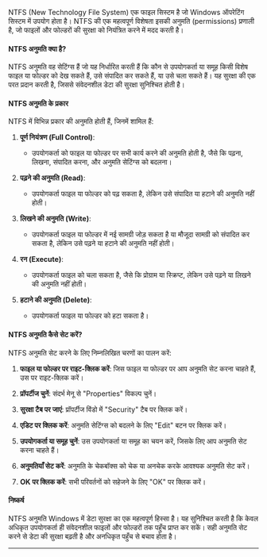 

NTFS (New Technology File System) एक फाइल सिस्टम है जो Windows ऑपरेटिंग सिस्टम में उपयोग होता है। NTFS की एक महत्वपूर्ण विशेषता इसकी अनुमति (permissions) प्रणाली है, जो फाइलों और फोल्डरों की सुरक्षा को नियंत्रित करने में मदद करती है। 

#### NTFS अनुमति क्या है?

NTFS अनुमति वह सेटिंग्स हैं जो यह निर्धारित करती हैं कि कौन से उपयोगकर्ता या समूह किसी विशेष फाइल या फोल्डर को देख सकते हैं, उसे संपादित कर सकते हैं, या उसे चला सकते हैं। यह सुरक्षा की एक परत प्रदान करती है, जिससे संवेदनशील डेटा की सुरक्षा सुनिश्चित होती है।

#### NTFS अनुमति के प्रकार

NTFS में विभिन्न प्रकार की अनुमति होती हैं, जिनमें शामिल हैं:

1. **पूर्ण नियंत्रण (Full Control)**:
   - उपयोगकर्ता को फाइल या फोल्डर पर सभी कार्य करने की अनुमति होती है, जैसे कि पढ़ना, लिखना, संपादित करना, और अनुमति सेटिंग्स को बदलना।

2. **पढ़ने की अनुमति (Read)**:
   - उपयोगकर्ता फाइल या फोल्डर को पढ़ सकता है, लेकिन उसे संपादित या हटाने की अनुमति नहीं होती।

3. **लिखने की अनुमति (Write)**:
   - उपयोगकर्ता फाइल या फोल्डर में नई सामग्री जोड़ सकता है या मौजूदा सामग्री को संपादित कर सकता है, लेकिन उसे पढ़ने या हटाने की अनुमति नहीं होती।

4. **रन (Execute)**:
   - उपयोगकर्ता फाइल को चला सकता है, जैसे कि प्रोग्राम या स्क्रिप्ट, लेकिन उसे पढ़ने या लिखने की अनुमति नहीं होती।

5. **हटाने की अनुमति (Delete)**:
   - उपयोगकर्ता फाइल या फोल्डर को हटा सकता है।

#### NTFS अनुमति कैसे सेट करें?

NTFS अनुमति सेट करने के लिए निम्नलिखित चरणों का पालन करें:

1. **फाइल या फोल्डर पर राइट-क्लिक करें**: जिस फाइल या फोल्डर पर आप अनुमति सेट करना चाहते हैं, उस पर राइट-क्लिक करें।

2. **प्रॉपर्टीज चुनें**: संदर्भ मेनू से "Properties" विकल्प चुनें।

3. **सुरक्षा टैब पर जाएं**: प्रॉपर्टीज विंडो में "Security" टैब पर क्लिक करें।

4. **एडिट पर क्लिक करें**: अनुमति सेटिंग्स को बदलने के लिए "Edit" बटन पर क्लिक करें।

5. **उपयोगकर्ता या समूह चुनें**: उस उपयोगकर्ता या समूह का चयन करें, जिसके लिए आप अनुमति सेट करना चाहते हैं।

6. **अनुमतियाँ सेट करें**: अनुमति के चेकबॉक्स को चेक या अनचेक करके आवश्यक अनुमति सेट करें।

7. **OK पर क्लिक करें**: सभी परिवर्तनों को सहेजने के लिए "OK" पर क्लिक करें।

#### निष्कर्ष

NTFS अनुमति Windows में डेटा सुरक्षा का एक महत्वपूर्ण हिस्सा है। यह सुनिश्चित करती है कि केवल अधिकृत उपयोगकर्ता ही संवेदनशील फाइलों और फोल्डरों तक पहुँच प्राप्त कर सकें। सही अनुमति सेट करने से डेटा की सुरक्षा बढ़ती है और अनधिकृत पहुँच से बचाव होता है।

---
